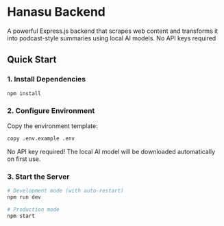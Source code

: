 # Hanasu Backend

A powerful Express.js backend that scrapes web content and transforms it into podcast-style summaries using local AI models. No API keys required

## Quick Start

### 1. Install Dependencies

```bash
npm install
```

### 2. Configure Environment

Copy the environment template:

```bash
copy .env.example .env
```

No API key required! The local AI model will be downloaded automatically on first use.

### 3. Start the Server

```bash
# Development mode (with auto-restart)
npm run dev

# Production mode
npm start
```
